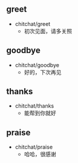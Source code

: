 ## greet
* chitchat/greet
    - 初次见面，请多关照
## goodbye
* chitchat/goodbye
    - 好的，下次再见
## thanks
* chitchat/thanks
    - 能帮到你就好   
## praise
* chitchat/praise
    - 哈哈，很感谢         
    